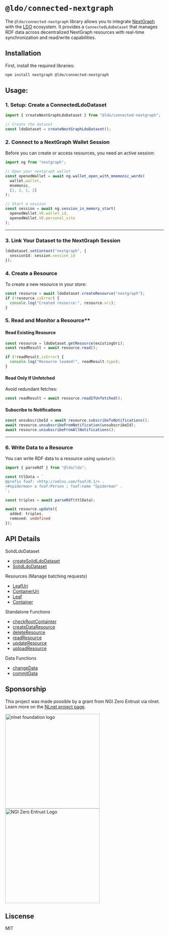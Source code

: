 # `@ldo/connected-nextgraph`

The `@ldo/connected-nextgraph` library allows you to integrate [NextGraph](https://nextgraph.org) with the [LDO](https://ldo.js.org) ecosystem. It provides a `ConnectedLdoDataset` that manages RDF data across decentralized NextGraph resources with real-time synchronization and read/write capabilities.

## Installation

First, install the required libraries:

```bash
npm install nextgraph @ldo/connected-nextgraph
```

## Usage:

### 1. Setup: Create a ConnectedLdoDataset

```ts
import { createNextGraphLdoDataset } from "@ldo/connected-nextgraph";

// Create the dataset
const ldoDataset = createNextGraphLdoDataset();
```

### 2. Connect to a NextGraph Wallet Session

Before you can create or access resources, you need an active session:

```ts
import ng from "nextgraph";

// Open your nextgraph wallet
const openedWallet = await ng.wallet_open_with_mnemonic_words(
  wallet.wallet,
  mnemonic,
  [1, 2, 1, 2]
);

// Start a session
const session = await ng.session_in_memory_start(
  openedWallet.V0.wallet_id,
  openedWallet.V0.personal_site
);
```

---

### 3. Link Your Dataset to the NextGraph Session

```ts
ldoDataset.setContext("nextgraph", {
  sessionId: session.session_id
});
```

### 4. Create a Resource

To create a new resource in your store:

```ts
const resource = await ldoDataset.createResource("nextgraph");
if (!resource.isError) {
  console.log("Created resource:", resource.uri);
}
```

### 5. Read and Monitor a Resource**

#### Read Existing Resource

```ts
const resource = ldoDataset.getResource(existingUri);
const readResult = await resource.read();

if (!readResult.isError) {
  console.log("Resource loaded!", readResult.type);
}
```

#### Read Only If Unfetched

Avoid redundant fetches:

```ts
const readResult = await resource.readIfUnfetched();
```

#### Subscribe to Notifications

```ts
const unsubscribeId = await resource.subscribeToNotifications();
await resource.unsubscribeFromNotification(unsubscribeId);
await resource.unsubscribeFromAllNotifications();
```

---

### 6. Write Data to a Resource

You can write RDF data to a resource using `update()`:

```ts
import { parseRdf } from "@ldo/ldo";

const ttlData = `
@prefix foaf: <http://xmlns.com/foaf/0.1/> .
<#spiderman> a foaf:Person ; foaf:name "Spiderman" .
`;

const triples = await parseRdf(ttlData);

await resource.update({
  added: triples,
  removed: undefined
});
```

## API Details

SolidLdoDataset

 - [createSolidLdoDataset](https://ldo.js.org/latest/api/solid/functions/createSolidLdoDataset/)
 - [SolidLdoDataset](https://ldo.js.org/latest/api/solid/classes/SolidLdoDataset/)

Resources (Manage batching requests)

 - [LeafUri](https://ldo.js.org/latest/api/solid/types/LeafUri/)
 - [ContainerUri](https://ldo.js.org/latest/api/solid/types/ContainerUri/)
 - [Leaf](https://ldo.js.org/latest/api/solid/classes/Leaf/)
 - [Container](https://ldo.js.org/latest/api/solid/classes/Container/)

Standalone Functions

 - [checkRootContainter](https://ldo.js.org/latest/api/solid/functions/checkRootContainer/)
 - [createDataResource](https://ldo.js.org/latest/api/solid/functions/createDataResource/)
 - [deleteResource](https://ldo.js.org/latest/api/solid/functions/deleteResource/)
 - [readResource](https://ldo.js.org/latest/api/solid/functions/readResource/)
 - [updateResource](https://ldo.js.org/latest/api/solid/functions/updateResource/)
 - [uploadResource](https://ldo.js.org/latest/api/solid/functions/uploadResource/)

Data Functions
 - [changeData](https://ldo.js.org/latest/api/solid/functions/changeData/)
 - [commitData](https://ldo.js.org/latest/api/solid/functions/commitData/)

## Sponsorship
This project was made possible by a grant from NGI Zero Entrust via nlnet. Learn more on the [NLnet project page](https://nlnet.nl/project/SolidUsableApps/).

[<img src="https://nlnet.nl/logo/banner.png" alt="nlnet foundation logo" width="300" />](https://nlnet.nl/)
[<img src="https://nlnet.nl/image/logos/NGI0Entrust_tag.svg" alt="NGI Zero Entrust Logo" width="300" />](https://nlnet.nl/)

## Liscense
MIT
